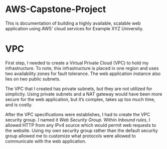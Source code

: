# AWS-Capstone-Project
This is documentation of building a highly available, scalable web application using AWS' cloud services for Example XYZ University.


# VPC
First step, I needed to create a Virtual Private Cloud (VPC) to hold my infrastructure. To note, this infrastructure is placed in one region and uses two availability zones for fault tolerance. The web application instance also lies on two public subnets.

The VPC that I created has private subnets, but they are not utilized for simplicity. Using private subnets and a NAT gateway would have been more secure for the web application, but it’s complex, takes up too much time, and is costly.

After the VPC specifications were establishes, I had to create the VPC security group. I named it _Web Security Group_. Within _Inbound rules_, I allowed HTTP from any IPv4 source which would permit web requests to the website. Using my own security group rather than the default security group allowed me to customize what protocols were allowed to communicate with the web application. 
